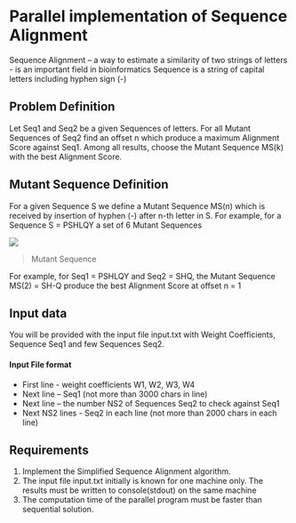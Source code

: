 # Parallel implementation of Sequence Alignment

Sequence Alignment – a way to estimate a similarity of two strings of letters - is an important field in bioinformatics Sequence is a string of capital letters including hyphen sign (-)

## Problem Definition

Let Seq1 and Seq2 be a given Sequences of letters.
For all Mutant Sequences of Seq2 find an offset n which produce a maximum Alignment Score against Seq1. Among all results, choose the Mutant Sequence MS(k) with the best Alignment Score.

## Mutant Sequence Definition
For a given Sequence S we define a Mutant Sequence MS(n) which is received by insertion of hyphen (-) after n-th letter in S. For example, for a Sequence S = PSHLQY a set of 6 Mutant Sequences

![](https://i.ibb.co/G0qtTWS/sd.png)

>Mutant Sequence

For example, for Seq1 = PSHLQY and Seq2 = SHQ, the Mutant Sequence MS(2) = SH-Q produce the best Alignment Score at offset n = 1

## Input data
You will be provided with the input file input.txt with Weight Coefficients, Sequence Seq1 and few Sequences Seq2. 

####  Input File format

- First line - weight coefficients W1, W2, W3, W4
- Next line – Seq1 (not more than 3000 chars in line)
- Next line – the number NS2 of Sequences Seq2 to check against Seq1
- Next NS2 lines - Seq2 in each line (not more than 2000 chars in each line)


## Requirements
1. Implement the Simplified Sequence Alignment algorithm.
2. The input file input.txt initially is known for one machine only. The results must be written to console(stdout) on the same machine
3. The computation time of the parallel program must be faster than sequential solution. 
